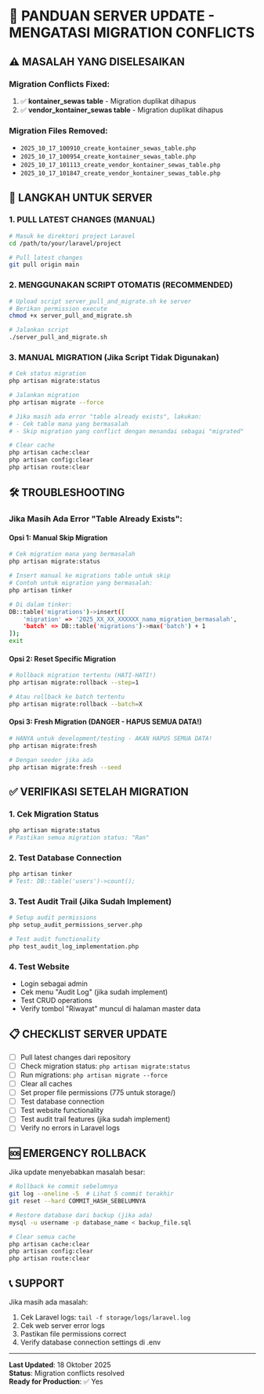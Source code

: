 # 🚀 PANDUAN SERVER UPDATE - MENGATASI MIGRATION CONFLICTS

## ⚠️ MASALAH YANG DISELESAIKAN

### Migration Conflicts Fixed:

1. ✅ **kontainer_sewas table** - Migration duplikat dihapus
2. ✅ **vendor_kontainer_sewas table** - Migration duplikat dihapus

### Migration Files Removed:

-   `2025_10_17_100910_create_kontainer_sewas_table.php`
-   `2025_10_17_100954_create_kontainer_sewas_table.php`
-   `2025_10_17_101113_create_vendor_kontainer_sewas_table.php`
-   `2025_10_17_101847_create_vendor_kontainer_sewas_table.php`

## 🔧 LANGKAH UNTUK SERVER

### 1. PULL LATEST CHANGES (MANUAL)

```bash
# Masuk ke direktori project Laravel
cd /path/to/your/laravel/project

# Pull latest changes
git pull origin main
```

### 2. MENGGUNAKAN SCRIPT OTOMATIS (RECOMMENDED)

```bash
# Upload script server_pull_and_migrate.sh ke server
# Berikan permission execute
chmod +x server_pull_and_migrate.sh

# Jalankan script
./server_pull_and_migrate.sh
```

### 3. MANUAL MIGRATION (Jika Script Tidak Digunakan)

```bash
# Cek status migration
php artisan migrate:status

# Jalankan migration
php artisan migrate --force

# Jika masih ada error "table already exists", lakukan:
# - Cek table mana yang bermasalah
# - Skip migration yang conflict dengan menandai sebagai "migrated"

# Clear cache
php artisan cache:clear
php artisan config:clear
php artisan route:clear
```

## 🛠️ TROUBLESHOOTING

### Jika Masih Ada Error "Table Already Exists":

#### Opsi 1: Manual Skip Migration

```bash
# Cek migration mana yang bermasalah
php artisan migrate:status

# Insert manual ke migrations table untuk skip
# Contoh untuk migration yang bermasalah:
php artisan tinker

# Di dalam tinker:
DB::table('migrations')->insert([
    'migration' => '2025_XX_XX_XXXXXX_nama_migration_bermasalah',
    'batch' => DB::table('migrations')->max('batch') + 1
]);
exit
```

#### Opsi 2: Reset Specific Migration

```bash
# Rollback migration tertentu (HATI-HATI!)
php artisan migrate:rollback --step=1

# Atau rollback ke batch tertentu
php artisan migrate:rollback --batch=X
```

#### Opsi 3: Fresh Migration (DANGER - HAPUS SEMUA DATA!)

```bash
# HANYA untuk development/testing - AKAN HAPUS SEMUA DATA!
php artisan migrate:fresh

# Dengan seeder jika ada
php artisan migrate:fresh --seed
```

## ✅ VERIFIKASI SETELAH MIGRATION

### 1. Cek Migration Status

```bash
php artisan migrate:status
# Pastikan semua migration status: "Ran"
```

### 2. Test Database Connection

```bash
php artisan tinker
# Test: DB::table('users')->count();
```

### 3. Test Audit Trail (Jika Sudah Implement)

```bash
# Setup audit permissions
php setup_audit_permissions_server.php

# Test audit functionality
php test_audit_log_implementation.php
```

### 4. Test Website

-   Login sebagai admin
-   Cek menu "Audit Log" (jika sudah implement)
-   Test CRUD operations
-   Verify tombol "Riwayat" muncul di halaman master data

## 📋 CHECKLIST SERVER UPDATE

-   [ ] Pull latest changes dari repository
-   [ ] Check migration status: `php artisan migrate:status`
-   [ ] Run migrations: `php artisan migrate --force`
-   [ ] Clear all caches
-   [ ] Set proper file permissions (775 untuk storage/)
-   [ ] Test database connection
-   [ ] Test website functionality
-   [ ] Test audit trail features (jika sudah implement)
-   [ ] Verify no errors in Laravel logs

## 🆘 EMERGENCY ROLLBACK

Jika update menyebabkan masalah besar:

```bash
# Rollback ke commit sebelumnya
git log --oneline -5  # Lihat 5 commit terakhir
git reset --hard COMMIT_HASH_SEBELUMNYA

# Restore database dari backup (jika ada)
mysql -u username -p database_name < backup_file.sql

# Clear semua cache
php artisan cache:clear
php artisan config:clear
php artisan route:clear
```

## 📞 SUPPORT

Jika masih ada masalah:

1. Cek Laravel logs: `tail -f storage/logs/laravel.log`
2. Cek web server error logs
3. Pastikan file permissions correct
4. Verify database connection settings di .env

---

**Last Updated**: 18 Oktober 2025  
**Status**: Migration conflicts resolved  
**Ready for Production**: ✅ Yes
